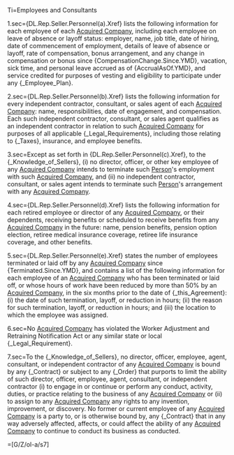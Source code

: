 Ti=Employees and Consultants

1.sec={DL.Rep.Seller.Personnel(a).Xref} lists the following information for each employee of each <a href="#SPA.Def.Acquired_Companies.Def" class="definedterm">Acquired Company</a>, including each employee on leave of absence or layoff status:  employer, name, job title, date of hiring, date of commencement of employment, details of leave of absence or layoff, rate of compensation, bonus arrangement, and any change in compensation or bonus since {CompensationChange.Since.YMD}, vacation, sick time, and personal leave accrued as of {AccrualAsOf.YMD}, and service credited for purposes of vesting and eligibility to participate under any {_Employee_Plan}.

2.sec={DL.Rep.Seller.Personnel(b).Xref} lists the following information for every independent contractor, consultant, or sales agent of each <a href="#SPA.Def.Acquired_Companies.Def" class="definedterm">Acquired Company</a>:  name, responsibilities, date of engagement, and compensation.  Each such independent contractor, consultant, or sales agent qualifies as an independent contractor in relation to such <a href="#SPA.Def.Acquired_Companies.Def" class="definedterm">Acquired Company</a> for purposes of all applicable {_Legal_Requirements}, including those relating to {_Taxes}, insurance, and employee benefits.

3.sec=Except as set forth in {DL.Rep.Seller.Personnel(c).Xref}, to the {_Knowledge_of_Sellers}, (i) no director, officer, or other key employee of any <a href="#SPA.Def.Acquired_Companies.Def" class="definedterm">Acquired Company</a> intends to terminate such <a href="#SPA.Def.Person.Def" class="definedterm">Person</a>'s employment with such <a href="#SPA.Def.Acquired_Companies.Def" class="definedterm">Acquired Company</a>, and (ii) no independent contractor, consultant, or sales agent intends to terminate such <a href="#SPA.Def.Person.Def" class="definedterm">Person</a>'s arrangement with any <a href="#SPA.Def.Acquired_Companies.Def" class="definedterm">Acquired Company</a>.

4.sec={DL.Rep.Seller.Personnel(d).Xref} lists the following information for each retired employee or director of any <a href="#SPA.Def.Acquired_Companies.Def" class="definedterm">Acquired Company</a>, or their dependents, receiving benefits or scheduled to receive benefits from any <a href="#SPA.Def.Acquired_Companies.Def" class="definedterm">Acquired Company</a> in the future:  name, pension benefits, pension option election, retiree medical insurance coverage, retiree life insurance coverage, and other benefits.

5.sec={DL.Rep.Seller.Personnel(e).Xref} states the number of employees terminated or laid off by any <a href="#SPA.Def.Acquired_Companies.Def" class="definedterm">Acquired Company</a> since {Terminated.Since.YMD}, and contains a list of the following information for each employee of an <a href="#SPA.Def.Acquired_Companies.Def" class="definedterm">Acquired Company</a> who has been terminated or laid off, or whose hours of work have been reduced by more than 50% by an <a href="#SPA.Def.Acquired_Companies.Def" class="definedterm">Acquired Company</a>, in the six months prior to the date of {_this_Agreement}:  (i) the date of such termination, layoff, or reduction in hours; (ii) the reason for such termination, layoff, or reduction in hours; and (iii) the location to which the employee was assigned.

6.sec=No <a href="#SPA.Def.Acquired_Companies.Def" class="definedterm">Acquired Company</a> has violated the Worker Adjustment and Retraining Notification Act or any similar state or local {_Legal_Requirement}.

7.sec=To the {_Knowledge_of_Sellers}, no director, officer, employee, agent, consultant, or independent contractor of any <a href="#SPA.Def.Acquired_Companies.Def" class="definedterm">Acquired Company</a> is bound by any {_Contract} or subject to any {_Order} that purports to limit the ability of such director, officer, employee, agent, consultant, or independent contractor (i) to engage in or continue or perform any conduct, activity, duties, or practice relating to the business of any <a href="#SPA.Def.Acquired_Companies.Def" class="definedterm">Acquired Company</a> or (ii) to assign to any <a href="#SPA.Def.Acquired_Companies.Def" class="definedterm">Acquired Company</a> any rights to any invention, improvement, or discovery.  No former or current employee of any <a href="#SPA.Def.Acquired_Companies.Def" class="definedterm">Acquired Company</a> is a party to, or is otherwise bound by, any {_Contract} that in any way adversely affected, affects, or could affect the ability of any <a href="#SPA.Def.Acquired_Companies.Def" class="definedterm">Acquired Company</a> to continue to conduct its business as conducted.

=[G/Z/ol-a/s7]
